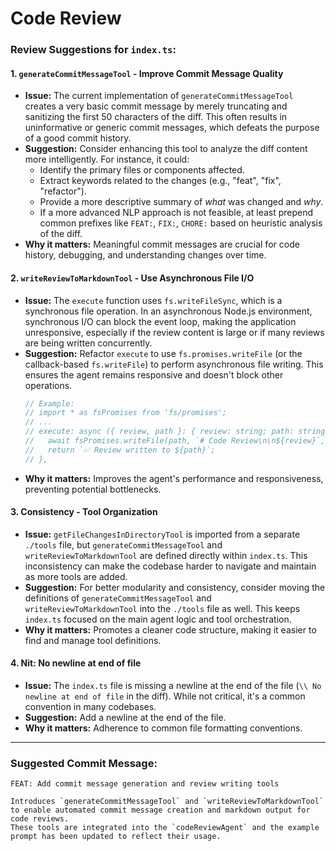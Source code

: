 # Code Review

### Review Suggestions for `index.ts`:

#### 1. `generateCommitMessageTool` - Improve Commit Message Quality
- **Issue:** The current implementation of `generateCommitMessageTool` creates a very basic commit message by merely truncating and sanitizing the first 50 characters of the diff. This often results in uninformative or generic commit messages, which defeats the purpose of a good commit history.
- **Suggestion:** Consider enhancing this tool to analyze the diff content more intelligently. For instance, it could:
    - Identify the primary files or components affected.
    - Extract keywords related to the changes (e.g., "feat", "fix", "refactor").
    - Provide a more descriptive summary of *what* was changed and *why*.
    - If a more advanced NLP approach is not feasible, at least prepend common prefixes like `FEAT:`, `FIX:`, `CHORE:` based on heuristic analysis of the diff.
- **Why it matters:** Meaningful commit messages are crucial for code history, debugging, and understanding changes over time.

#### 2. `writeReviewToMarkdownTool` - Use Asynchronous File I/O
- **Issue:** The `execute` function uses `fs.writeFileSync`, which is a synchronous file operation. In an asynchronous Node.js environment, synchronous I/O can block the event loop, making the application unresponsive, especially if the review content is large or if many reviews are being written concurrently.
- **Suggestion:** Refactor `execute` to use `fs.promises.writeFile` (or the callback-based `fs.writeFile`) to perform asynchronous file writing. This ensures the agent remains responsive and doesn't block other operations.
    ```typescript
    // Example:
    // import * as fsPromises from 'fs/promises';
    // ...
    // execute: async ({ review, path }: { review: string; path: string }) => {
    //   await fsPromises.writeFile(path, `# Code Review\n\n${review}`, 'utf-8');
    //   return `✅ Review written to ${path}`;
    // },
    ```
- **Why it matters:** Improves the agent's performance and responsiveness, preventing potential bottlenecks.

#### 3. Consistency - Tool Organization
- **Issue:** `getFileChangesInDirectoryTool` is imported from a separate `./tools` file, but `generateCommitMessageTool` and `writeReviewToMarkdownTool` are defined directly within `index.ts`. This inconsistency can make the codebase harder to navigate and maintain as more tools are added.
- **Suggestion:** For better modularity and consistency, consider moving the definitions of `generateCommitMessageTool` and `writeReviewToMarkdownTool` into the `./tools` file as well. This keeps `index.ts` focused on the main agent logic and tool orchestration.
- **Why it matters:** Promotes a cleaner code structure, making it easier to find and manage tool definitions.

#### 4. Nit: No newline at end of file
- **Issue:** The `index.ts` file is missing a newline at the end of the file (`\\ No newline at end of file` in the diff). While not critical, it's a common convention in many codebases.
- **Suggestion:** Add a newline at the end of the file.
- **Why it matters:** Adherence to common file formatting conventions.

---

### Suggested Commit Message:

```
FEAT: Add commit message generation and review writing tools

Introduces `generateCommitMessageTool` and `writeReviewToMarkdownTool` to enable automated commit message creation and markdown output for code reviews.
These tools are integrated into the `codeReviewAgent` and the example prompt has been updated to reflect their usage.
```